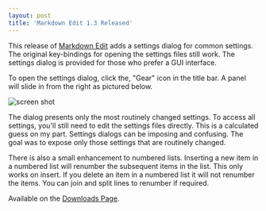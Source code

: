 ```yaml
---
layout: post  
title: 'Markdown Edit 1.3 Released'
---
```

This release of [Markdown Edit](http://mike-ward.net/markdownedit) adds a settings dialog for common settings. The original key-bindings for opening the settings files still work. The settings dialog is provided for those who  prefer a GUI interface.

To open the settings dialog, click the, "Gear" icon in the title bar. A panel will slide in from the right as pictured below.

![screen shot](http://mike-ward.net/cdn/images/blog/2015-02-02-markdownedit_1_3_released/settingsflyout.png) 

The dialog presents only the most routinely changed settings. To access all settings, you'll still need to edit the settings files directly. This is a calculated guess on my part. Settings dialogs can be imposing and confusing. The goal was to expose only those settings that are routinely changed.

There is also a small enhancement to numbered lists. Inserting a new item in a numbered list will renumber the subsequent items in the list. This only works on insert. If you delete an item in a numbered list it will not renumber the items. You can join and split lines to renumber if required.

Available on the [Downloads Page](http://mike-ward.net/downloads).